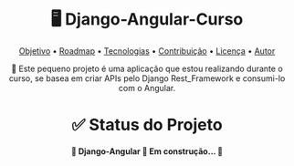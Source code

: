 <h1 align="center">🖥 Django-Angular-Curso</h1>

<p align="center">
    <a href="#objetivo">Objetivo</a> •
    <a href="#roadmap">Roadmap</a> • 
    <a href="#tecnologias">Tecnologias</a> • 
    <a href="#contribuicao">Contribuição</a> • 
    <a href="#licenc-a">Licença</a> • 
    <a href="#autor">Autor</a>
</p>

<p href="objetivo" align="center">🚀 Este pequeno projeto é uma aplicação que estou realizando durante o curso, se basea em criar APIs pelo Django Rest_Framework e consumi-lo com o Angular.</p>

<h1 align="center">✅ Status do Projeto</h1>
<h4 align="center"> 
	🚧  Django-Angular 🚀 Em construção...  🚧
</h4>